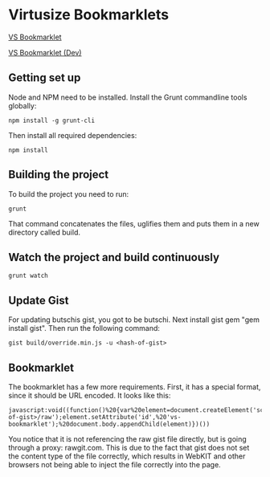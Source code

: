 # Virtusize Bookmarklets

[VS Bookmarklet](javascript:void((function()%20{var%20element=document.createElement('script');%20element.setAttribute('src',%20'https://rawgit.com/virtusize/bookmarklets/master/build/override.min.js');element.setAttribute('id',%20'vs-bookmarklet');%20document.body.appendChild(element)})()))

[VS Bookmarklet (Dev)](javascript:void((function()%20{var%20element=document.createElement('script');%20element.setAttribute('src',%20'https://rawgit.com/virtusize/bookmarklets/develop/build/override.min.js');element.setAttribute('id',%20'vs-bookmarklet');%20document.body.appendChild(element)})()))

## Getting set up 

Node and NPM need to be installed. Install the Grunt commandline tools
globally:

    npm install -g grunt-cli

Then install all required dependencies:
    
    npm install

## Building the project

To build the project you need to run:

    grunt

That command concatenates the files, uglifies them and puts them in a new
directory called build.

## Watch the project and build continuously

    grunt watch

## Update Gist
For updating butschis gist, you got to be butschi. Next install gist gem "gem
install gist". Then run the following command:

    gist build/override.min.js -u <hash-of-gist>

## Bookmarklet
The bookmarklet has a few more requirements. First, it has a special format,
since it should be URL encoded. It looks like this:

    javascript:void((function()%20{var%20element=document.createElement('script');%20element.setAttribute('src',%20'https://rawgit.com/butschi/<hash-of-gist>/raw');element.setAttribute('id',%20'vs-bookmarklet');%20document.body.appendChild(element)})())

You notice that it is not referencing the raw gist file directly, but is going
through a proxy: rawgit.com. This is due to the fact that gist does not set the
content type of the file correctly, which results in WebKIT and other browsers
not being able to inject the file correctly into the page.

